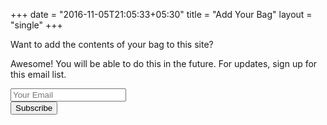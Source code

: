 +++
date = "2016-11-05T21:05:33+05:30"
title = "Add Your Bag"
layout = "single"
+++

Want to add the contents of your bag to this site?

Awesome! You will be able to do this in the future. For updates, sign up for this email list.

<div id="mc_embed_signup">
<form action="//burntfen.us9.list-manage.com/subscribe/post?u=54a70a2c82373a0980e031871&amp;id=79cfc67f81" method="post" id="mc-embedded-subscribe-form" name="mc-embedded-subscribe-form" class="validate" target="_blank" novalidate>
    <div id="mc_embed_signup_scroll">
<div class="mc-field-group">
	<label for="mce-EMAIL" style="display:none;">Email Address</label>
	<input type="email" value="" name="EMAIL" class="required email form-control" id="mce-EMAIL" placeholder="Your Email">
</div>
	<div id="mce-responses" class="clear">
		<div class="response" id="mce-error-response" style="display:none"></div>
		<div class="response" id="mce-success-response" style="display:none"></div>
	</div>    <!-- real people should not fill this in and expect good things - do not remove this or risk form bot signups-->
    <div style="position: absolute; left: -5000px;" aria-hidden="true"><input type="text" name="b_54a70a2c82373a0980e031871_79cfc67f81" tabindex="-1" value=""></div>
    <div class="clear"><button type="submit" value="Subscribe" name="subscribe" id="mc-embedded-subscribe" class="btn btn-ghost">Subscribe</button></div>
    </div>
</form>
</div>
